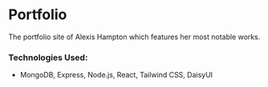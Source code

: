 # Portfolio
 The portfolio site of Alexis Hampton which features her most notable works.

### Technologies Used:
- MongoDB, Express, Node.js, React, Tailwind CSS, DaisyUI
